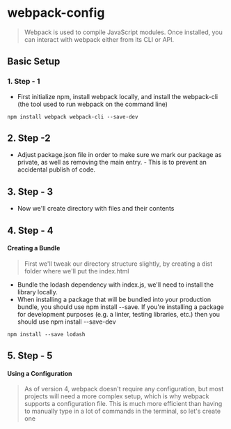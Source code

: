 # webpack-config
> Webpack is used to compile JavaScript modules. Once installed, you can interact with webpack either from its CLI or API. 

## Basic Setup
### 1. Step - 1
-  First initialize npm, install webpack locally, and install the webpack-cli (the tool used to run webpack on the command line)

```
npm install webpack webpack-cli --save-dev
```

## 2. Step -2 
- Adjust package.json file in order to make sure we mark our package as private, as well as removing the main entry. - This is to prevent an accidental publish of code. 

## 3. Step - 3
- Now we'll create directory with files and their contents

## 4. Step - 4 

#### Creating a Bundle
> First we'll tweak our directory structure slightly, by creating a dist folder where we'll put the index.html
- Bundle the lodash dependency with index.js, we'll need to install the library locally.
- When installing a package that will be bundled into your production bundle, you should use npm install --save. If you're installing a package for development purposes (e.g. a linter, testing libraries, etc.) then you should use npm install --save-dev
 
 ```
 npm install --save lodash
 ```


## 5. Step - 5
 #### Using a Configuration

 > As of version 4, webpack doesn't require any configuration, but most projects will need a more complex setup, which is why webpack supports a configuration file. This is much more efficient than having to manually type in a lot of commands in the terminal, so let's create one